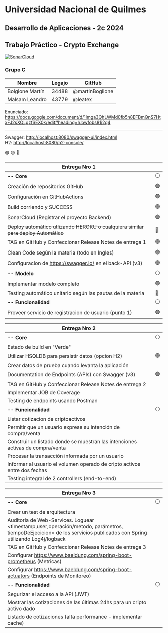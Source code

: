 # Universidad Nacional de Quilmes
## Desarrollo de Aplicaciones - 2c 2024
## Trabajo Práctico - Crypto Exchange

[![SonarCloud](https://github.com/martinBoglione/UNQ-2024S2-DesApp-GrupoC/actions/workflows/build.yml/badge.svg)](https://github.com/martinBoglione/UNQ-2024S2-DesApp-GrupoC/actions/workflows/build.yml)

### Grupo C

|Nombre|Legajo|GitHub|
|---|---|---|
|Bolgione Martín|34488|@martinBoglione|
|Malsam Leandro|43779|@leatex|

Enunciado: <https://docs.google.com/document/d/1Imga3QhLWMd0fb5n8EFBmQnS7HtxFJ2sXOLgzfSEX0k/edit#heading=h.bwfobs81j2q4>
___

Swagger: <http://localhost:8080/swagger-ui/index.html>  
H2: <http://localhost:8080/h2-console/>

:green_circle: 
:yellow_circle: 
:red_circle: 

|Entrega Nro 1| |
|---|---|
| **-- Core**|:white_circle:|
|Creación de repositorios GitHub|:green_circle:|
|Configuración en GitHubActions|:green_circle:|
|Build corriendo y SUCCESS|:green_circle:|
|SonarCloud (Registrar el proyecto Backend)|:green_circle:|
|~~Deploy automático utlizando HEROKU o cualquiera similar para deploy Automático~~|:red_circle:|
|TAG en GitHub y Confeccionar Release Notes de entrega 1|:green_circle:|
|Clean Code según la materia (todo en Ingles)|:green_circle:|
|Configuracion de https://swagger.io/ en el back-API (v3)|:green_circle:|
|**-- Modelo**|:white_circle:|
|Implementar modelo completo|:green_circle:|
|Testing automático unitario según las pautas de la materia|:red_circle:|
|**-- Funcionalidad**|:white_circle:|
|Proveer servicio de registracion de usuario (punto 1)|:green_circle:|

|Entrega Nro 2| |
|---|--|
|**-- Core**|:white_circle:|
|Estado de build en "Verde"| |
|Utilizar HSQLDB para persistir datos (opcion H2)|:green_circle:|
|Crear datos de prueba cuando levanta la aplicación| |
|Documentation de Endpoints (APIs) con Swagger (v3)|:green_circle:|
|TAG en GitHub y Confeccionar Release Notes de entrega 2| |
|Implementar JOB de Coverage| |
|Testing de endpoints usando Postman| |
|**-- Funcionalidad**|:white_circle:|
|Listar cotizacion de criptoactivos| |
|Permitir que un usuario exprese su intención de compra/venta| |
|Construir un listado donde se muestran las intenciones activas de compra/venta| |
|Procesar la transacción informada por un usuario| |
|Informar al usuario el volumen operado de cripto activos entre dos fechas| |
|Testing integral de 2 controllers (end-to-end)| |

|Entrega Nro 3| |
|---|---|
|**-- Core**|:white_circle:|
|Crear un test de arquitectura| |
|Auditoria de Web-Services. Loguear <timestamp,user,operación/metodo, parámetros, tiempoDeEjecicion> de los servicios publicados con Spring utilizando Log4j/logback| |
|TAG en GitHub y Confeccionar Release Notes de entrega 3| |
|Configurar <https://www.baeldung.com/spring-boot-prometheus> (Metricas)| |
|Configurar <https://www.baeldung.com/spring-boot-actuators> (Endpoints de Monitoreo)| |
|**-- Funcionalidad**|:white_circle:|
|Segurizar el acceso a la API (JWT)| |
|Mostrar las cotizaciones de las últimas 24hs para un cripto activo dado| |
|Listado de cotizaciones (alta performance - implementar cache)| |
